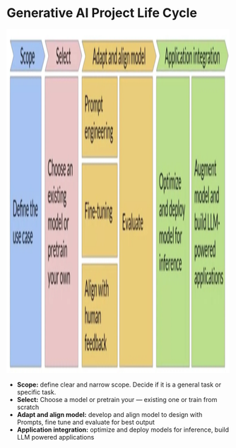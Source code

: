 # Generative AI Project Life Cycle

<img src="assets/GenAILifeCycle.png" width="550" height="780"> 

- **Scope:** define clear and narrow scope. Decide if it is a general task or specific task.
- **Select:** Choose a model or pretrain your — existing one or train from scratch
- **Adapt and align model:** develop and align model to design with Prompts, fine tune and evaluate for best output
- **Application integration:** optimize and deploy models for inference, build LLM powered applications
